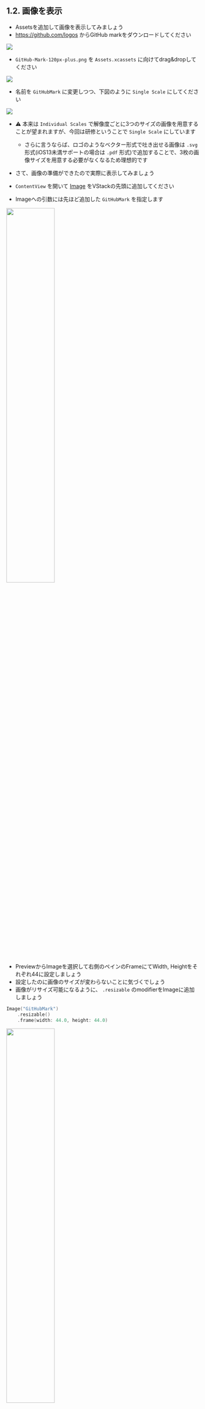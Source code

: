 ## 1.2. 画像を表示
- Assetsを追加して画像を表示してみましょう
- https://github.com/logos からGitHub markをダウンロードしてください

<img src="https://user-images.githubusercontent.com/8536870/115510465-bd640e80-a2ba-11eb-8490-bacf4df5c012.png">

- `GitHub-Mark-120px-plus.png` を `Assets.xcassets` に向けてdrag&dropしてください

<img src="https://user-images.githubusercontent.com/8536870/115510540-d53b9280-a2ba-11eb-97f7-ebd7345aae59.png">

- 名前を `GitHubMark` に変更しつつ、下図のように `Single Scale` にしてください

<img src="https://user-images.githubusercontent.com/8536870/115510613-eb495300-a2ba-11eb-9bf8-8e96b2b3e07b.png">

- ⚠︎ 本来は `Individual Scales` で解像度ごとに3つのサイズの画像を用意することが望まれますが、今回は研修ということで `Single Scale` にしています
    - さらに言うならば、ロゴのようなベクター形式で吐き出せる画像は `.svg` 形式(iOS13未満サポートの場合は `.pdf` 形式)で追加することで、3枚の画像サイズを用意する必要がなくなるため理想的です

- さて、画像の準備ができたので実際に表示してみましょう
- `ContentView` を開いて [Image](https://developer.apple.com/documentation/swiftui/image) をVStackの先頭に追加してください
- Imageへの引数には先ほど追加した `GitHubMark` を指定します

<img src="https://user-images.githubusercontent.com/8536870/115510706-061bc780-a2bb-11eb-82e6-00404eef74cf.png" width=50%>

- PreviewからImageを選択して右側のペインのFrameにてWidth, Heightをそれぞれ44に設定しましょう
- 設定したのに画像のサイズが変わらないことに気づくでしょう
- 画像がリサイズ可能になるように、 `.resizable` のmodifierをImageに追加しましょう

```swift
Image("GitHubMark")
    .resizable()
    .frame(width: 44.0, height: 44.0)
```

<img src="https://user-images.githubusercontent.com/8536870/115510756-16cc3d80-a2bb-11eb-9983-c212dc188003.png" width=50%>

### チャレンジ
- 下図のようなレイアウトになるように修正してみてください

<img src="https://user-images.githubusercontent.com/8536870/115510855-319eb200-a2bb-11eb-806e-bb2cc45bd923.png" width=50%>

- Textのフォントとウエイトはそれぞれ以下のような設定にしています
  - Owner Name:
    - font: caption
  - Repository Name:
    - font: body
    - weight: semibold

<details>
    <summary>解説</summary>
画像とテキストを横に並べる必要があるので、以下のようにHStackを使う必要があります

```swift
HStack {
    Image("GitHubMark")
        .resizable()
        .frame(
            width: 44.0,
            height: 44.0
        )
    VStack(alignment: .leading) {
        Text("Owner Name")
            .font(.caption)
        Text("Repository Name")
            .font(.body)
            .fontWeight(.semibold)
    }
} 
```
</details>

### 前セッションとのDiff
[session-1.1..session-1.2](https://github.com/mixigroup/ios-swiftui-training/compare/session-1.1..session-1.2)

## Next
[1.3. リスト表示](https://github.com/mixigroup/ios-swiftui-training/tree/session-1.3)
